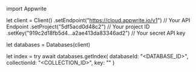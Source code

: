 import Appwrite

let client = Client()
    .setEndpoint("https://cloud.appwrite.io/v1") // Your API Endpoint
    .setProject("5df5acd0d48c2") // Your project ID
    .setKey("919c2d18fb5d4...a2ae413da83346ad2") // Your secret API key

let databases = Databases(client)

let index = try await databases.getIndex(
    databaseId: "<DATABASE_ID>",
    collectionId: "<COLLECTION_ID>",
    key: ""
)

